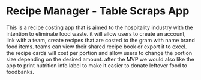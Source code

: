 # Recipe Manager - Table Scraps App

This is a recipe costing app that is aimed to the hospitality industry with the intention to eliminate food waste. it will allow users to create an account, link with a team, create recipes that are costed to the gram with name brand food items. teams can view their shared recipe book or export it to excel. the recipe cards will cost per portion and allow users to change the portion size depending on the desired amount. after the MVP we would also like the app to print nutrition info label to make it easier to donate leftover food to foodbanks.

